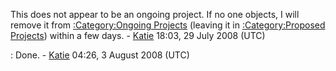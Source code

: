 This does not appear to be an ongoing project. If no one objects, I will
remove it from [:Category:Ongoing
Projects](:Category:Ongoing_Projects) (leaving it in
[:Category:Proposed Projects](:Category:Proposed_Projects))
within a few days. - [Katie](User:Katie) 18:03, 29 July 2008
(UTC)

:   Done. - [Katie](User:Katie) 04:26, 3 August 2008 (UTC)
